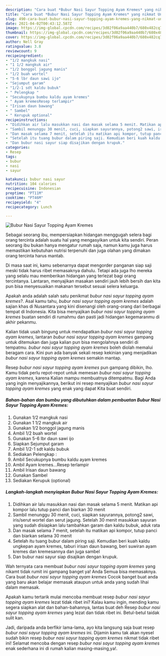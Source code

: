 ```yaml
---
description: "Cara buat *Bubur Nasi Sayur Topping Ayam Kremes* yang nikmat Untuk Jualan"
title: "Cara buat *Bubur Nasi Sayur Topping Ayam Kremes* yang nikmat Untuk Jualan"
slug: 490-cara-buat-bubur-nasi-sayur-topping-ayam-kremes-yang-nikmat-untuk-jualan
date: 2021-04-02T00:43:12.587Z
image: https://img-global.cpcdn.com/recipes/3d02f06a9aa440b7/680x482cq70/bubur-nasi-sayur-topping-ayam-kremes-foto-resep-utama.jpg
thumbnail: https://img-global.cpcdn.com/recipes/3d02f06a9aa440b7/680x482cq70/bubur-nasi-sayur-topping-ayam-kremes-foto-resep-utama.jpg
cover: https://img-global.cpcdn.com/recipes/3d02f06a9aa440b7/680x482cq70/bubur-nasi-sayur-topping-ayam-kremes-foto-resep-utama.jpg
author: Nell Gray
ratingvalue: 3.8
reviewcount: 9
recipeingredient:
- "1/2 mangkuk nasi"
- "1 1/2 mangkuk air"
- "1/2 bonggol jagung manis"
- "1/2 buah wortel"
- "5-6 lbr daun sawi ijo"
- "Sejumput garam"
- "1/2-1 sdt kaldu bubuk"
- " Pelengkap "
- "Secukupnya bumbu kaldu ayam kremes"
- " Ayam kremesResep terlampir"
- "Irisan daun bawang"
- " Sambel"
- " Kerupuk optional"
recipeinstructions:
- "Didihkan air lalu masukkan nasi dan masak selama 5 menit. Matikan api kompor lalu tutup panci dan biarkan 30 menit"
- "Sambil menunggu 30 menit, cuci, siapkan sayurannya, potong2 sawi, iris/serut wortel dan serut jagung. Setelah 30 menit masukkan sayuran yang sudah disiapkan lalu tambahkan garam dan kaldu bubuk, aduk rata"
- "Dan masak selama 7 menit, setelah itu matikan api kompor, tutup panci dan biarkan selama 30 menit"
- "Setelah itu tuang bubur dalam piring saji. Kemudian beri kuah kaldu ungkepan ayam kremes, taburi irisan daun bawang, beri suwiran ayam kremes dan kremesannya dan juga sambel"
- "Dan bubur nasi sayur siap disajikan dengan krupuk."
categories:
- Resep
tags:
- bubur
- nasi
- sayur

katakunci: bubur nasi sayur 
nutrition: 104 calories
recipecuisine: Indonesian
preptime: "PT11M"
cooktime: "PT46M"
recipeyield: "4"
recipecategory: Lunch

---
```



![*Bubur Nasi Sayur Topping Ayam Kremes*](https://img-global.cpcdn.com/recipes/3d02f06a9aa440b7/680x482cq70/bubur-nasi-sayur-topping-ayam-kremes-foto-resep-utama.jpg)

Sebagai seorang ibu, mempersiapkan hidangan menggugah selera bagi orang tercinta adalah suatu hal yang mengasyikan untuk kita sendiri. Peran seorang ibu bukan hanya mengatur rumah saja, namun kamu juga harus memastikan kebutuhan nutrisi terpenuhi dan juga olahan yang dimakan orang tercinta harus mantab.

Di masa  saat ini, kamu sebenarnya dapat mengorder panganan siap saji meski tidak harus ribet memasaknya dahulu. Tetapi ada juga lho mereka yang selalu mau memberikan hidangan yang terlezat bagi orang tercintanya. Lantaran, menyajikan masakan sendiri jauh lebih bersih dan kita pun bisa menyesuaikan makanan tersebut sesuai selera keluarga. 



Apakah anda adalah salah satu penikmat *bubur nasi sayur topping ayam kremes*?. Asal kamu tahu, *bubur nasi sayur topping ayam kremes* adalah sajian khas di Nusantara yang kini disenangi oleh orang-orang dari berbagai tempat di Indonesia. Kita bisa menyajikan *bubur nasi sayur topping ayam kremes* buatan sendiri di rumahmu dan pasti jadi hidangan kegemaranmu di akhir pekanmu.

Kalian tidak usah bingung untuk mendapatkan *bubur nasi sayur topping ayam kremes*, lantaran *bubur nasi sayur topping ayam kremes* gampang untuk ditemukan dan juga kalian pun bisa mengolahnya sendiri di tempatmu. *bubur nasi sayur topping ayam kremes* boleh diolah memalui beragam cara. Kini pun ada banyak sekali resep kekinian yang menjadikan *bubur nasi sayur topping ayam kremes* semakin mantap.

Resep *bubur nasi sayur topping ayam kremes* pun gampang dibikin, lho. Kamu tidak perlu repot-repot untuk memesan *bubur nasi sayur topping ayam kremes*, karena Kalian mampu membuatnya ditempatmu. Bagi Anda yang ingin menyajikannya, berikut ini resep menyajikan *bubur nasi sayur topping ayam kremes* yang enak yang dapat Kita buat sendiri.

<!--inarticleads1-->

##### Bahan-bahan dan bumbu yang dibutuhkan dalam pembuatan *Bubur Nasi Sayur Topping Ayam Kremes*:

1. Gunakan 1/2 mangkuk nasi
1. Gunakan 1 1/2 mangkuk air
1. Gunakan 1/2 bonggol jagung manis
1. Ambil 1/2 buah wortel
1. Gunakan 5-6 lbr daun sawi ijo
1. Siapkan Sejumput garam
1. Ambil 1/2-1 sdt kaldu bubuk
1. Sediakan  Pelengkap :
1. Ambil Secukupnya bumbu kaldu ayam kremes
1. Ambil  Ayam kremes...Resep terlampir
1. Ambil Irisan daun bawang
1. Gunakan  Sambel
1. Sediakan  Kerupuk (optional)




<!--inarticleads2-->

##### Langkah-langkah menyiapkan *Bubur Nasi Sayur Topping Ayam Kremes*:

1. Didihkan air lalu masukkan nasi dan masak selama 5 menit. Matikan api kompor lalu tutup panci dan biarkan 30 menit
1. Sambil menunggu 30 menit, cuci, siapkan sayurannya, potong2 sawi, iris/serut wortel dan serut jagung. Setelah 30 menit masukkan sayuran yang sudah disiapkan lalu tambahkan garam dan kaldu bubuk, aduk rata
1. Dan masak selama 7 menit, setelah itu matikan api kompor, tutup panci dan biarkan selama 30 menit
1. Setelah itu tuang bubur dalam piring saji. Kemudian beri kuah kaldu ungkepan ayam kremes, taburi irisan daun bawang, beri suwiran ayam kremes dan kremesannya dan juga sambel
1. Dan bubur nasi sayur siap disajikan dengan krupuk.




Wah ternyata cara membuat *bubur nasi sayur topping ayam kremes* yang nikamt tidak rumit ini gampang banget ya! Anda Semua bisa memasaknya. Cara buat *bubur nasi sayur topping ayam kremes* Cocok banget buat anda yang baru akan belajar memasak ataupun untuk anda yang sudah lihai dalam memasak.

Apakah kamu tertarik mulai mencoba membuat resep *bubur nasi sayur topping ayam kremes* lezat tidak ribet ini? Kalau kamu ingin, mending kamu segera siapkan alat dan bahan-bahannya, lantas buat deh Resep *bubur nasi sayur topping ayam kremes* yang lezat dan tidak ribet ini. Betul-betul taidak sulit kan. 

Jadi, daripada anda berfikir lama-lama, ayo kita langsung saja buat resep *bubur nasi sayur topping ayam kremes* ini. Dijamin kamu tak akan nyesel sudah bikin resep *bubur nasi sayur topping ayam kremes* nikmat tidak ribet ini! Selamat mencoba dengan resep *bubur nasi sayur topping ayam kremes* enak sederhana ini di rumah kalian masing-masing,ya!.

